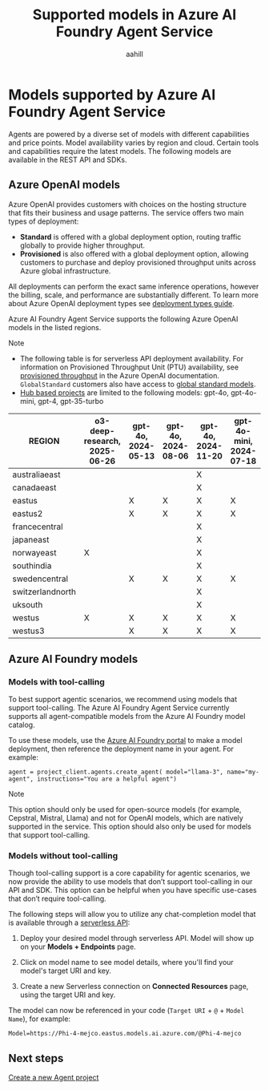 ﻿---
title: Supported models in Azure AI Foundry Agent Service
titleSuffix: Azure AI Foundry
description: Learn about the models you can use with Azure AI Foundry Agent Service.
manager: nitinme
author: aahill
ms.author: aahi
ms.service: azure-ai-agent-service
ms.topic: conceptual
ms.date: 07/14/2025
ms.custom: azure-ai-agents, references_regions
---

# Models supported by Azure AI Foundry Agent Service

Agents are powered by a diverse set of models with different capabilities and price points. Model availability varies by region and cloud. Certain tools and capabilities require the latest models. The following models are available in the REST API and SDKs. 

## Azure OpenAI models

Azure OpenAI provides customers with choices on the hosting structure that fits their business and usage patterns. The service offers two main types of deployment: 

- **Standard** is offered with a global deployment option, routing traffic globally to provide higher throughput.
- **Provisioned** is also offered with a global deployment option, allowing customers to purchase and deploy provisioned throughput units across Azure global infrastructure.

All deployments can perform the exact same inference operations, however the billing, scale, and performance are substantially different. To learn more about Azure OpenAI deployment types see [deployment types guide](../../openai/how-to/deployment-types.md).

Azure AI Foundry Agent Service supports the following Azure OpenAI models in the listed regions.

> [!NOTE]
> * The following table is for serverless API deployment availability. For information on Provisioned Throughput Unit (PTU) availability, see [provisioned throughput](../../openai/concepts/provisioned-throughput.md) in the Azure OpenAI documentation. `GlobalStandard` customers also have access to [global standard models](../../openai/concepts/models.md#global-standard-model-availability). 
> * [Hub based projects](../../what-is-azure-ai-foundry.md#project-types) are limited to the following models: gpt-4o, gpt-4o-mini, gpt-4, gpt-35-turbo

| REGION           | o3-deep-research, 2025-06-26 | gpt-4o, 2024-05-13 | gpt-4o, 2024-08-06 | gpt-4o, 2024-11-20 | gpt-4o-mini, 2024-07-18 | gpt-4, 0613 | gpt-4, turbo-2024-04-09 | gpt-4-32k, 0613 | gpt-35-turbo, 1106 | gpt-35-turbo, 0125 |
|------------------|------------------------------|--------------------|--------------------|--------------------|-------------------------|-------------|-------------------------|-----------------|--------------------|--------------------|
| australiaeast    |                              |                    |                    | X                  |                         | X           |                         | X               | X                  | X                  |  
| canadaeast       |                              |                    |                    | X                  |                         | X           |                         | X               | X                  | X                  |  
| eastus           |                              | X                  | X                  | X                  | X                       | X           | X                       |                 |                    | X                  |
| eastus2          |                              | X                  | X                  | X                  | X                       | X           | X                       |                 |                    | X                  |
| francecentral    |                              |                    |                    | X                  |                         | X           |                         | X               | X                  | X                  |
| japaneast        |                              |                    |                    | X                  |                         |             |                         |                 |                    | X                  |
| norwayeast       | X                            |                    |                    | X                  |                         |             |                         |                 |                    |                    |  
| southindia       |                              |                    |                    | X                  |                         |             |                         |                 | X                  |                    |  
| swedencentral    |                              | X                  | X                  | X                  | X                       | X           | X                       | X               | X                  | X                  |  
| switzerlandnorth |                              |                    |                    | X                  |                         | X           |                         | X               |                    | X                  |  
| uksouth          |                              |                    |                    | X                  |                         |             |                         |                 | X                  | X                  |  
| westus           | X                            | X                  | X                  | X                  | X                       |             | X                       |                 | X                  |                    |
| westus3          |                              | X                  | X                  | X                  | X                       |             | X                       |                 |                    |                    |


## Azure AI Foundry models

### Models with tool-calling 

To best support agentic scenarios, we recommend using models that support tool-calling. The Azure AI Foundry Agent Service currently supports all agent-compatible models from the Azure AI Foundry model catalog. 

To use these models, use the [Azure AI Foundry portal](https://ai.azure.com/?cid=learnDocs) to make a model deployment, then reference the deployment name in your agent. For example: 

`agent = project_client.agents.create_agent( model="llama-3", name="my-agent", instructions="You are a helpful agent")`

> [!NOTE]
> This option should only be used for open-source models (for example, Cepstral, Mistral, Llama) and not for OpenAI models, which are natively supported in the service. This option should also only be used for models that support tool-calling. 

### Models without tool-calling 

Though tool-calling support is a core capability for agentic scenarios, we now provide the ability to use models that don’t support tool-calling in our API and SDK. This option can be helpful when you have specific use-cases that don’t require tool-calling. 

The following steps will allow you to utilize any chat-completion model that is available through a [serverless API](/azure/ai-foundry/how-to/model-catalog-overview): 

 

1. Deploy your desired model through serverless API. Model will show up on your **Models + Endpoints** page. 

1. Click on model name to see model details, where you'll find your model's target URI and key. 

1. Create a new Serverless connection on **Connected Resources** page, using the target URI and key. 

The model can now be referenced in your code (`Target URI` + `@` + `Model Name`), for example: 

`Model=https://Phi-4-mejco.eastus.models.ai.azure.com/@Phi-4-mejco`

## Next steps

[Create a new Agent project](../quickstart.md)
